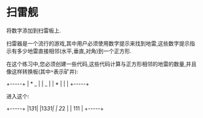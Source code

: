 # 扫雷舰

将数字添加到扫雷板上.

扫雷器是一个流行的游戏,其中用户必须使用数字提示来找到地雷,这些数字提示指示有多少地雷直接相邻(水平,垂直,对角)到一个正方形.

在这个练习中,您必须创建一些代码,这些代码计算与正方形相邻的地雷的数量,并且像这样转换板(其中`*`表示矿井):

+-----+
| \* _ |
| _ |
| \* |
| |
+-----+

进入这个:

+-----+
|1*3*1|
|13*31|
| 2*2 |
| 111 |
+-----+

[help-page]: https://exercism.io/tracks/rust/learning
[modules]: https://doc.rust-lang.org/book/ch07-00-modules.html
[cargo]: https://doc.rust-lang.org/book/ch14-00-more-about-cargo.html
[rust-tests]: https://doc.rust-lang.org/book/ch11-02-running-tests.html
